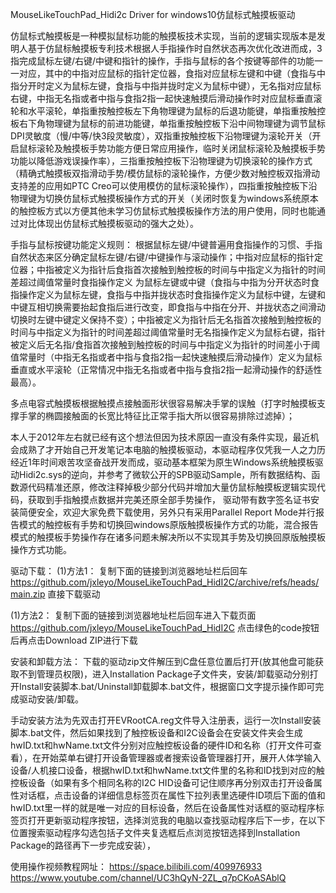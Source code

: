 MouseLikeTouchPad_Hidi2c Driver for windows10仿鼠标式触摸板驱动

仿鼠标式触摸板是一种模拟鼠标功能的触摸板技术实现，当前的逻辑实现版本是发明人基于仿鼠标触摸板专利技术根据人手指操作时自然状态再次优化改进而成，3指完成鼠标左键/右键/中键和指针的操作，手指与鼠标的各个按键等部件的功能一一对应，其中的中指对应鼠标的指针定位器，食指对应鼠标左键和中键（食指与中指分开时定义为鼠标左键，食指与中指并拢时定义为鼠标中键），无名指对应鼠标右键，中指无名指或者中指与食指2指一起快速触摸后滑动操作时对应鼠标垂直滚轮和水平滚轮，单指重按触控板左下角物理键为鼠标的后退功能键，单指重按触控板右下角物理键为鼠标的前进功能键，单指重按触控板下沿中间物理键为调节鼠标DPI灵敏度（慢/中等/快3段灵敏度），双指重按触控板下沿物理键为滚轮开关（开启鼠标滚轮及触摸板手势功能方便日常应用操作，临时关闭鼠标滚轮及触摸板手势功能以降低游戏误操作率），三指重按触控板下沿物理键为切换滚轮的操作方式（精确式触摸板双指滑动手势/模仿鼠标的滚轮操作，方便少数对触控板双指滑动支持差的应用如PTC Creo可以使用模仿的鼠标滚轮操作），四指重按触控板下沿物理键为切换仿鼠标式触摸板操作方式的开关（关闭时恢复为windows系统原本的触控板方式以方便其他未学习仿鼠标式触摸板操作方法的用户使用，同时也能通过对比体现出仿鼠标式触摸板驱动的强大之处）。

手指与鼠标按键功能定义规则： 
根据鼠标左键/中键普遍用食指操作的习惯、手指自然状态来区分确定鼠标左键/右键/中键操作与滚动操作；中指对应鼠标的指针定位器；中指被定义为指针后食指首次接触到触控板的时间与中指定义为指针的时间差超过阈值常量时食指操作定义 为鼠标左键或中键（食指与中指为分开状态时食指操作定义为鼠标左键，食指与中指并拢状态时食指操作定义为鼠标中键，左键和中键互相切换需要抬起食指后进行改变，即食指与中指在分开、并拢状态之间滑动切换时左键中键定义保持不变）；中指被定义为指针后无名指首次接触到触控板的时间与中指定义为指针的时间差超过阈值常量时无名指操作定义为鼠标右键，指针被定义后无名指/食指首次接触到触控板的时间与中指定义为指针的时间差小于阈值常量时（中指无名指或者中指与食指2指一起快速触摸后滑动操作）定义为鼠标垂直或水平滚轮（正常情况中指无名指或者中指与食指2指一起滑动操作的舒适性最高）。

多点电容式触摸板根据触摸点接触面形状很容易解决手掌的误触（打字时触摸板支撑手掌的椭圆接触面的长宽比特征比正常手指大所以很容易排除过滤掉）；

本人于2012年左右就已经有这个想法但因为技术原因一直没有条件实现，最近机会成熟了才开始自己开发笔记本电脑的触摸板驱动，本驱动程序仅凭我一人之力历经近1年时间艰苦攻坚奋战开发而成，驱动基本框架为原生Windows系统触摸板驱动Hidi2c.sys的逆向，并参考了微软公开的SPB驱动Sample，所有数据结构、函数源代码精准还原，修改注释掉极少部分代码并增加大量仿鼠标触摸板逻辑实现代码，获取到手指触摸点数据并完美还原全部手势操作， 驱动带有数字签名证书安装简便安全，欢迎大家免费下载使用，另外只有采用Parallel Report Mode并行报告模式的触控板有手势和切换回windows原版触摸板操作方式的功能，混合报告模式的触摸板手势操作存在诸多问题未解决所以不实现其手势及切换回原版触摸板操作方式功能。


驱动下载：
(1)方法1：
复制下面的链接到浏览器地址栏后回车
https://github.com/jxleyo/MouseLikeTouchPad_HidI2C/archive/refs/heads/main.zip
直接下载驱动

(1)方法2：
复制下面的链接到浏览器地址栏后回车进入下载页面
https://github.com/jxleyo/MouseLikeTouchPad_HidI2C
点击绿色的code按钮后再点击Download ZIP进行下载

安装和卸载方法：
下载的驱动zip文件解压到C盘任意位置后打开(放其他盘可能获取不到管理员权限)，进入Installation Package子文件夹，安装/卸载驱动分别打开Install安装脚本.bat/Uninstall卸载脚本.bat文件，根据窗口文字提示操作即可完成驱动安装/卸载。

手动安装方法为先双击打开EVRootCA.reg文件导入注册表，运行一次Install安装脚本.bat文件，然后如果找到了触控板设备和I2C设备会在安装文件夹会生成hwID.txt和hwName.txt文件分别对应触控板设备的硬件ID和名称（打开文件可查看），在开始菜单右键打开设备管理器或者搜索设备管理器打开，展开人体学输入设备/人机接口设备，根据hwID.txt和hwName.txt文件里的名称和ID找到对应的触控板设备（如果有多个相同名称的I2C HID设备可记住顺序再分别双击打开设备属性对话框，点击设备的详细信息标签页在属性下拉列表里选硬件ID项后下面的值和hwID.txt里一样的就是唯一对应的目标设备，然后在设备属性对话框的驱动程序标签页打开更新驱动程序按钮，选择浏览我的电脑以查找驱动程序后下一步，在以下位置搜索驱动程序勾选包括子文件夹复选框后点浏览按钮选择到Installation Package的路径再下一步完成安装），



使用操作视频教程网址：
https://space.bilibili.com/409976933
https://www.youtube.com/channel/UC3hQyN-2ZL_q7pCKoASAblQ
